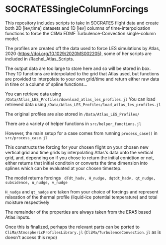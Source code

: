 # SOCRATESSingleColumnForcings

This repository includes scripts to take in SOCRATES flight data and create both 2D [lev,time] datasets and 1D [lev] columns of time-interpoloation functions to force the CliMa EDMF Turbulence-Convection single-column model.

The profiles are created off the data used to force LES simulations by Atlas, 2020 (https://doi.org/10.1029/2020MS002205), some of her scripts are included in /Rachel_Atlas_Scripts.

The output data are too large to store here and so will be stored in box. They 1D functions are interpolated to the grid that Atlas used, but functions are provided to interpolate to your own grid/time and return either raw data in time or a column of spline functions...


You can retrieve data using `/Data/Atlas_LES_Profiles/download_atlas_les_profiles.jl`
You can load retrieved data using  `/Data/Atlas_LES_Profiles/load_atlas_les_profiles.jl`

The original profiles are also stored in `/Data/Atlas_LES_Profiles/`

There are a variety of helper functions in `src/helper_functions.jl`

However, the main setup for a case comes from running `process_case()` in `src/process_case.jl`

This constructs the forcing for your chosen flight on your chosen new vertical grid and time grids by interpolating Atlas's data onto the vertical grid, and, depending on if you chose to return the initial conidtion or not, either returns that initial conditoin or converts the time dimension into splines which can be evaluated at your chosen timestep. 


The model returns forcings ` dTdt_hadv, H_nudge, dqtdt_hadv, qt_nudge, subsidence, u_nudge, v_nudge`

`H_nudge` and `qt_nudge` are taken from your choice of forcings and represent relaxation of the thermal profile (liquid-ice potential temperature) and total moisture respectively

The remainder of the properties are always taken from the ERA5 based Atlas inputs.



Once this is finalized, perhaps the relevant parts can be ported to `CliMa/AtmosphericProfilesLibrary.jl` (`CliMa/TurbulenceConvection.jl` as is doesn't access this repo)

